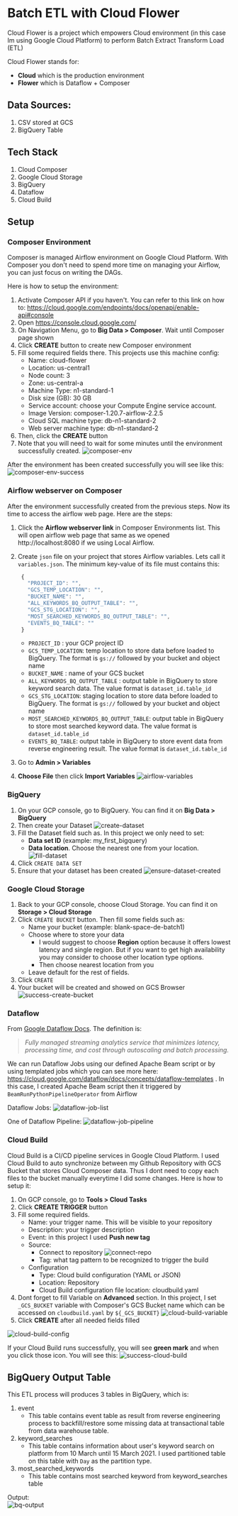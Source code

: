 # Batch ETL with Cloud Flower

Cloud Flower is a project which empowers Cloud environment (in this case Im using Google Cloud Platform) to perform Batch Extract Transform Load (ETL)

Cloud Flower stands for:
- **Cloud** which is the production environment
- **Flower** which is Dataflow + Composer

## Data Sources:
1. CSV stored at GCS
2. BigQuery Table

## Tech Stack
1. Cloud Composer
2. Google Cloud Storage
3. BigQuery
4. Dataflow
5. Cloud Build

## Setup
### Composer Environment
Composer is managed Airflow environment on Google Cloud Platform. With Composer you don't need to spend more time on managing your Airflow, you can just focus on writing the DAGs.

Here is how to setup the environment:
1. Activate Composer API if you haven't. You can refer to this link on how to: https://cloud.google.com/endpoints/docs/openapi/enable-api#console
2. Open https://console.cloud.google.com/
3. On Navigation Menu, go to **Big Data > Composer**. Wait until Composer page shown
4. Click **CREATE** button to create new Composer environment
5. Fill some required fields there. This projects use this machine config:
   - Name: cloud-flower
   - Location: us-central1
   - Node count: 3
   - Zone: us-central-a
   - Machine Type: n1-standard-1
   - Disk size (GB): 30 GB
   - Service account: choose your Compute Engine service account.
   - Image Version: composer-1.20.7-airflow-2.2.5
   - Cloud SQL machine type: db-n1-standard-2
   - Web server machine type: db-n1-standard-2
6. Then, click the **CREATE** button
7. Note that you will need to wait for some minutes until the environment successfully created.
![composer-env](/images/Composer%20Env%20Config.png)

After the environment has been created successfully you will see like this:
![composer-env-success](/images/After%20Success%20Create%20Env.png)

### Airflow webserver on Composer
After the environment successfully created from the previous steps. Now its time to access the airflow web page. Here are the steps:
1. Click the **Airflow webserver link** in Composer Environments list. This will open airflow web page that same as we opened http://localhost:8080 if we using Local Airflow.
2. Create `json` file on your project that stores Airflow variables. Lets call it `variables.json`. The minimum key-value of its file must contains this:
   ```js
    {
      "PROJECT_ID": "",
      "GCS_TEMP_LOCATION": "",
      "BUCKET_NAME": "",
      "ALL_KEYWORDS_BQ_OUTPUT_TABLE": "",
      "GCS_STG_LOCATION": "",
      "MOST_SEARCHED_KEYWORDS_BQ_OUTPUT_TABLE": "",
      "EVENTS_BQ_TABLE": ""
    }
   ```
   - `PROJECT_ID` : your GCP project ID
   - `GCS_TEMP_LOCATION`: temp location to store data before loaded to BigQuery. The format is `gs://` followed by your bucket and object name
   - `BUCKET_NAME` : name of your GCS bucket
   - `ALL_KEYWORDS_BQ_OUTPUT_TABLE` : output table in BigQuery to store keyword search data. The value format is `dataset_id.table_id`
   - `GCS_STG_LOCATION`: staging location to store data before loaded to BigQuery. The format is `gs://` followed by your bucket and object name
   - `MOST_SEARCHED_KEYWORDS_BQ_OUTPUT_TABLE`: output table in BigQuery to store most searched keyword data. The value format is `dataset_id.table_id`
   - `EVENTS_BQ_TABLE`: output table in BigQuery to store event data from reverse engineering result. The value format is `dataset_id.table_id`
   
3. Go to **Admin > Variables**
4. **Choose File** then click **Import Variables**
![airflow-variables](images/Import%20Variable.png)

### BigQuery
1. On your GCP console, go to BigQuery. You can find it on **Big Data > BigQuery**
2. Then create your Dataset ![create-dataset](/images/Create%20Dataset%20menu.png)
3. Fill the Dataset field such as. In this project we only need to set:
   - **Data set ID** (example: my_first_bigquery)
   - **Data location**. Choose the nearest one from your location.
  ![fill-dataset](/images/Create%20BigQuery%20Dataset.png)
4. Click `CREATE DATA SET`
5. Ensure that your dataset has been created
![ensure-dataset-created](/images/Ensure%20Created.png)

### Google Cloud Storage
1. Back to your GCP console, choose Cloud Storage. You can find it on **Storage > Cloud Storage**
2. Click `CREATE BUCKET` button. Then fill some fields such as:
   - Name your bucket (example: blank-space-de-batch1)
   - Choose where to store your data
     - I would suggest to choose **Region** option because it offers lowest latency and single region. But if you want to get high availability you may consider to choose other location type options.
     - Then choose nearest location from you
   - Leave default for the rest of fields.
3. Click `CREATE`
4. Your bucket will be created and showed on GCS Browser
![success-create-bucket](/images/Success%20Create%20Bucket.png)

### Dataflow
From [Google Dataflow Docs](https://cloud.google.com/dataflow). The definition is:
> *Fully managed streaming analytics service that minimizes latency, processing time, and cost through autoscaling and batch processing.*

We can run Dataflow Jobs using our defined Apache Beam script or by using templated jobs which you can see more here: https://cloud.google.com/dataflow/docs/concepts/dataflow-templates . In this case, I created Apache Beam script then it triggered by `BeamRunPythonPipelineOperator` from Airflow

Dataflow Jobs:
![dataflow-job-list](images/Dataflow%20Jobs.png)

One of Dataflow Pipeline:
![dataflow-job-pipeline](images/Dataflow%20Jobs%20Pipeline.png)

### Cloud Build
Cloud Build is a CI/CD pipeline services in Google Cloud Platform. I used Cloud Build to auto synchronize between my Github Repository with GCS Bucket that stores Cloud Composer data. Thus I dont need to copy each files to the bucket manually everytime I did some changes. Here is how to setup it:
1. On GCP console, go to **Tools > Cloud Tasks**
2. Click **CREATE TRIGGER** button
3. Fill some required fields.
   - Name: your trigger name. This will be visible to your repository
   - Description: your trigger description 
   - Event: in this project I used **Push new tag**
   - Source: 
     - Connect to repository
![connect-repo](images/Connect%20Repository%20Cloud%20Build.png)
     - Tag: what tag pattern to be recognized to trigger the build
   - Configuration
     - Type: Cloud build configuration (YAML or JSON)
     - Location: Repository
     - Cloud Build configuration file location: cloudbuild.yaml
4. Dont forget to fill Variable on **Advanced** section. In this project, I set `_GCS_BUCKET` variable with Composer's GCS Bucket name which can be accessed on `cloudbuild.yaml` by `${_GCS_BUCKET}`
![cloud-build-variable](images/Add%20Cloud%20Build%20Variable.png)
5. Click **CREATE** after all needed fields filled 

![cloud-build-config](images/Cloud%20Build%20Config.png)

If your Cloud Build runs successfully, you will see **green mark** and when you click those icon. You will see this:
![success-cloud-build](images/Google%20Cloud%20Build%20Run%20Successfully.png) 

## BigQuery Output Table
This ETL process will produces 3 tables in BigQuery, which is:
1. event
   - This table contains event table as result from reverse engineering process to backfill/restore some missing data at transactional table from data warehouse table. 
2. keyword_searches
   - This table contains information about user's keyword search on platform from 10 March until 15 March 2021. I used partitioned table on this table with `Day` as the partition type.
3. most_searched_keywords
   - This table contains most searched keyword from keyword_searches table 

Output: <br>
![bq-output](images/BigQuery%20Output%20Table.png)
